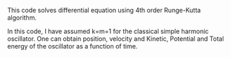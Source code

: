 This code solves differential equation using 4th order Runge-Kutta algorithm.

In this code, I have assumed k=m=1 for the classical simple harmonic oscillator. One can obtain position, velocity and Kinetic, Potential and Total energy of the oscillator as a function of time.
